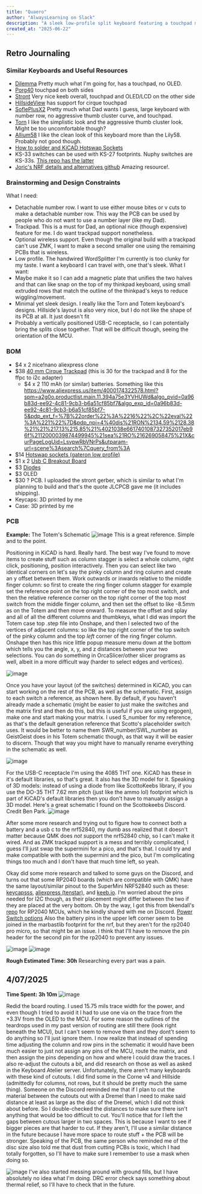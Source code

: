 ```yaml
---
title: "Quaero"
author: "AlwaysLearning on Slack"
description: "A sleek low-profile split keyboard featuring a touchpad module."
created_at: "2025-06-22"
--- 
```


## Retro Journaling 

### Similar Keyboards and Useful Resources
- [Dilemma](https://github.com/Bastardkb/Dilemma) Pretty much what I'm going for, has a touchpad, no OLED.
- [Porg40](https://github.com/RaphCoder13/Porg40) touchpad on both sides
- [Stront](https://github.com/zzeneg/stront) Very nice keeb overall, touchpad and OLED/LCD on the other side
- [HillsideView](https://github.com/wannabecoffeenerd/HillSideView) has support for cirque touchpad
- [SoflePlusX2](https://xcmkb.com/pages/plus2) Pretty much what Dad wants I guess, large keyboard with number row, no aggressive thumb cluster curve, and touchpad.
- [Torn](https://github.com/rtitmuss/torn) I like the simplistic look and the aggressive thumb cluster look. Might be too uncomfortable though?
- [Allium58](https://github.com/beekeeb/Allium58) I like the clean look of this keyboard more than the Lily58. Probably not good though. 
- [How to solder and KiCAD Hotswap Sockets](https://www.youtube.com/watch?v=H-FxFGjjxSI)
- KS-33 switches can be used with KS-27 footprints. Nuphy switches are KS-33s. [This repo has the latter](https://github.com/ai03-2725/MX_V2)
- [Joric's NRF details and alternatives github](https://github.com/joric/nrfmicro/wiki/Pinout) Amazing resource!.

### Brainstorming and Design Constraints
What I need:
- Detachable number row. I want to use either mouse bites or v cuts to make a detachable number row. This way the PCB can be used by people who do not want to use a number layer (like my Dad). 
- Trackpad. This is a must for Dad, an optional nice (though expensive) feature for me. I do want trackpad support nonetheless. 
- Optional wireless support. Even though the original build with a trackpad can't use ZMK, I want to make a second smaller one using the remaining PCBs that is wireless.
- Low profile. The handwired WordSplitter I'm currently is too clunky for my taste. I want a keyboard I can travel with, one that's sleek.
What I want:
- Maybe make it so I can add a magnetic plate that unifies the two halves and that can like snap on the top of my thinkpad keyboard, using small extruded rows that match the outline of the thinkpad's keys to reduce wiggling/movement.
- Minimal yet sleek design. I really like the Torn and Totem keyboard's designs. Hillside's layout is also very nice, but I do not like the shape of its PCB at all. It just doesn't fit
- Probably a vertically positioned USB-C receptacle, so I can potentially bring the splits close together. That will be difficult though, seeing the orientation of the MCU. 
### BOM
- $4 x 2 nice!nano aliexpress clone
- $38 [40 mm Cirque Trackpad](https://keycapsss.com/keyboard-parts/parts/211/glidepoint-cirque-trackpad-tm040040-tm035035) (this is 30 for the trackpad and 8 for the ffpc to i2c adapter)
	- $4 x 2 110 mAh (or similar) batteries. Something like this https://www.aliexpress.us/item/4000174322578.html?spm=a2g0o.productlist.main.11.394a75e3YVHUWd&algo_pvid=0a96b83d-ee92-4c81-9cb3-b6a51cf85bf7&algo_exp_id=0a96b83d-ee92-4c81-9cb3-b6a51cf85bf7-5&pdp_ext_f=%7B%22order%22%3A%2216%22%2C%22eval%22%3A%221%22%7D&pdp_npi=4%40dis%21RON%2134.59%2128.38%21%21%217.13%215.85%21%4021038e6617401087327352017eb96f%2112000039874499945%21sea%21RO%216269058475%21X&curPageLogUid=LsvpwRbVNrPs&utparam-url=scene%3Asearch%7Cquery_from%3A
- $14 [Hotswap sockets (gateron low profile)](https://www.aliexpress.com/item/1005007267551458.html?sourceType=1&spm=a2g0o.wish-manage-home.0.0)
- $1 x 2 [Usb C Breakout Board](https://ardushop.ro/ro/fire-si-conectori/1401-modul-usb-c-groundstudio-6427854000804.html) 
- $3 [Diodes](https://www.aliexpress.com/ssr/300000512/BundleDeals2?spm=a2g0o.productlist.main.5.121a67ddfqVjBl&productIds=4000142272546:10000000428321629&pha_manifest=ssr&_immersiveMode=true&disableNav=YES&sourceName=SEARCHProduct&utparam-url=scene%3Asearch%7Cquery_from%3A)
- $3 OLED 
- $30 ? PCB. I uploaded the stront gerber, which is similar to what I'm planning to build and that's the quote JLCPCB gave me (it includes shipping). 
- Keycaps: 3D printed by me
- Case: 3D printed by me

### PCB

**Example:** The Totem's Schematic
![image](https://github.com/user-attachments/assets/ccecec50-de92-407a-ad07-3dc85ebb2cdb)
 This is a great reference. Simple and to the point. 

Positioning in KiCAD is hard. Really hard. The best way I've found to move items to create stuff such as column stagger is select a whole column, right click, positioning, position interactively. Then you can select like two identical corners on let's say the pinky column and ring column and create an y offset between them. Work outwards or inwards relative to the middle finger column: so first to create the ring finger column stagger for example set the reference point on the top right corner of the top most switch, and then the relative reference corner on the top right corner of the top most switch from the middle finger column, and then set the offset to like -8.5mm as on the Totem and then move onward. To measure the offset and splay and all of all the different columns and thumbkeys, what I did was import the Totem case top .step file into Onshape, and then I selected two of the vertices of adjacent columns: so like the top right corner of the top switch of the pinky column and the top *left* corner of the ring finger column. Onshape then has this nice little popup measure menu down at the bottom which tells you the angle, x, y, and z distances between your two selections. You can do something in OrcaSlicer/other slicer programs as well, albeit in a more difficult way (harder to select edges and vertices). 

![image](https://github.com/user-attachments/assets/bb970a46-3114-427d-89e2-14c41f926ee5)

Once you have your layout (of the switches) determined in KiCAD, you can start working on the rest of the PCB, as well as the schematic. First, assign to each switch a reference, as shown here. By default, if you haven't already made a schematic (might be easier to just make the switches and the matrix first and then do this, but this is useful if you are using ergogen), make one and start making your matrix. I used S_number for my reference, as that's the default generation reference that Scotto's placeholder switch uses. It would be better to name them SWR_number/SWL_number as GeistGeist does in his Totem schematic though, as that way it will be easier to discern. Though that way you might have to manually rename everything in the schematic as well.

![image](https://github.com/user-attachments/assets/7453dc47-ee52-404c-8c6e-f6f35d0c610f)

For the USB-C receptacle I'm using the 4085 THT one. KiCAD has these in it's default libraries, so that's great. It also has the 3D model for it. Speaking of 3D models: instead of using a diode from like ScottoKeebs library, if you use the DO-35 THT 7.62 mm pitch (just like the ammo lol) footprint which is part of KiCAD's default libraries then you don't have to manually assign a 3D model. 
Here's a great schematic I found on the Scottokeebs Discord. Credit Ben Park.
![image](https://github.com/user-attachments/assets/efa5ddd9-e780-4fb9-88b0-9dfdcf9afcf3)



After some more research and trying out to figure how to connect both a battery and a usb c to the nrf52840, my dumb ass realized that it doesn't matter because QMK does *not* support the nrf52840 chip, so I can't make it wired. And as ZMK trackpad support is a mess and terribly complicated, I guess I'll just swap the supermini for a pico, and that's that. I could try and make compatible with both the supermini and the pico, but I'm complicating things too much and I don't have that much time left, so yeah.

Okay did some more research and talked to some guys on the Discord, and turns out that some RP2040 boards (which are compatible with QMK) have the same layout/similar pinout to the SuperMini NRF52840 such as these: [keycapsss](https://keycapsss.com/0xCB-Helios-Pro-Micro-Elite-C-compatible-MicroController-with-RP2040/KC10205-BK), [aliexpress (tenstar)](https://www.aliexpress.com/item/1005006130019224.html?gatewayAdapt=4itemAdapt), and [keeb.io](https://keeb.io/products/rp2040-pro-micro-usb-c-controller). I'm worried about the pins needed for I2C though, as their placement might differ between the two if they are placed at the very bottom. Oh by the way, I got this from bkendall's [repo](https://github.com/bgkendall/keyboard_mcu_list?tab=readme-ov-file) for RP2040 MCUs, which he kindly shared with me on Discord. [Power Switch options](https://discord.com/channels/714176584269168732/827258620902899714/1355227023005581394) Also the battery pins in the upper left corner seem to be joined in the marbastlib footprint for the nrf, but they aren't for the rp2040 pro micro, so that might be an issue. I think that I'll have to remove the pin header for the second pin for the rp2040 to prevent any issues.

![image](https://github.com/user-attachments/assets/406a34fe-3c26-4138-aa23-b22fa81951b5)
![image](https://github.com/user-attachments/assets/2b2cb409-f877-41dd-bb2b-a52b944d1f80)

**Rough Estimated Time: 30h** Researching every part was a pain.


## 4/07/2025
**Time Spent: 3h 10m**
![image](https://github.com/user-attachments/assets/d33190a5-40e0-4882-b20b-125dcf3be896)



Redid the board routing. I used 15.75 mils trace width for the power, and even though I tried to avoid it I had to use one via on the trace from the +3.3V from the OLED to the MCU. For some reason the outlines of the teardrops used in my past version of routing are still there (look right beneath the MCU), but I can't seem to remove them and they dont't seem to do anything so I'll just ignore them. I now realize that instead of spending time adjusting the column and row pins in the schematic it would have been much easier to just not assign any pins of the MCU, route the matrix, and then assign the pins depending on how and where I could draw the traces. I also re-adjust the cutouts a bit, and did research on those as well as asked in the Keyboard Atelier server. Unfortunately, there aren't many keyboards with these kind of cutouts. I did find some in the Corne v4 and Hillside (admittedly for columns, not rows, but it should be pretty much the same thing). Someone on the Discord reminded me that if I plan to cut the material between the cutouts out with a Dremel than I need to make said distance at least as large as the disc of the Dremel, which I did not think about before. So I double-checked the distances to make sure there isn't anything that would be too difficult to cut. You'll notice that for I left the gaps between cutous larger in two spaces. This is because I want to see if bigger pieces are that harder to cut. If they aren't, I'll use a similar distance in the future because I have more space to route stuff + the PCB will be stronger. Speaking of the PCB, the same person who reminded me of the disc size also told me that dust from cutting PCBs is toxic, which I had totally forgotten, so I'll have to make sure I remember to use a mask when doing so. 

![image](https://github.com/user-attachments/assets/39573001-8410-4e5c-b746-d298d3ed305b)
I've also started messing around with ground fills, but I have absolutely no idea what I'm doing. DRC error check says something about thermal relief, so I'll have to check that in the future.
